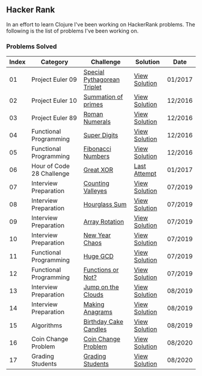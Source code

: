 ## Hacker Rank

In an effort to learn Clojure I've been working on HackerRank problems. The following is the list of problems I've been working on.

### Problems Solved

Index     |Category                   |Challenge                         | Solution             | Date
----------|---------------------------|----------------------------------| ---------------------| -------
01        | Project Euler 09          | [Special Pythagorean Triplet][9] | [View Solution][10]  | 01/2017
02        | Project Euler 10          | [Summation of primes][1]         | [View Solution][2]   | 12/2016
03        | Project Euler 89          | [Roman Numerals][3]              | [View Solution][4]   | 12/2016
04        | Functional Programming    | [Super Digits][5]                | [View Solution][6]   | 12/2016
05        | Functional Programming    | [Fibonacci Numbers][7]           | [View Solution][8]   | 12/2016
06        | Hour of Code 28 Challenge | [Great XOR][11]                  | [Last Attempt][12]   | 01/2017
07        | Interview Preparation     | [Counting Valleyes][13]          | [View Solution][14]  | 07/2019
08        | Interview Preparation     | [Hourglass Sum][15]              | [View Solution][16]  | 07/2019
09        | Interview Preparation     | [Array Rotation][17]             | [View Solution][18]  | 07/2019
10        | Interview Preparation     | [New Year Chaos][19]             | [View Solution][20]  | 07/2019
11        | Functional Programming    | [Huge GCD][21]                   | [View Solution][22]  | 07/2019
12        | Functional Programming    | [Functions or Not?][23]          | [View Solution][24]  | 07/2019
13        | Interview Preparation     | [Jump on the Clouds][25]         | [View Solution][26]  | 08/2019
14        | Interview Preparation     | [Making Anagrams][27]            | [View Solution][28]  | 08/2019
15        | Algorithms                | [Birthday Cake Candles][29]      | [View Solution][30]  | 08/2019
16        | Coin Change Problem       | [Coin Change Problem][31]        | [View Solution][32]  | 08/2020
17        | Grading Students          | [Grading Students][33]           | [View Solution][34]  | 08/2020

[1]:https://www.hackerrank.com/contests/projecteuler/challenges/euler010
[2]:https://github.com/edalorzo/hacker-rank-clojure/blob/master/src/project_euler/euler10.clj
[3]:https://www.hackerrank.com/contests/projecteuler/challenges/euler089
[4]:https://github.com/edalorzo/hacker-rank-clojure/blob/master/src/project_euler/euler89.clj
[5]:https://www.hackerrank.com/challenges/super-digit
[6]:https://github.com/edalorzo/hacker-rank-clojure/blob/master/src/func_proc/super_digits.clj
[7]:https://www.hackerrank.com/challenges/functional-programming-warmups-in-recursion---fibonacci-numbers
[8]:https://github.com/edalorzo/hacker-rank-clojure/blob/master/src/func_proc/fibonacci.clj
[9]:https://www.hackerrank.com/contests/projecteuler/challenges/euler009
[10]:https://github.com/edalorzo/hacker-rank-clojure/blob/master/src/project_euler/euler09.clj
[11]:https://www.hackerrank.com/contests/w28/challenges/the-great-xor
[12]:https://github.com/edalorzo/hacker-rank-clojure/blob/master/src/week_of_code/greatest_xor.clj
[13]:https://www.hackerrank.com/challenges/counting-valleys/problem
[14]:https://github.com/edalorzo/hacker-rank-clojure/blob/master/src/interview_prep/problem01.clj
[15]:https://www.hackerrank.com/challenges/2d-array/problem
[16]:https://github.com/edalorzo/hacker-rank-clojure/blob/master/src/interview_prep/problem02.clj
[17]:https://www.hackerrank.com/challenges/ctci-array-left-rotation/problem
[18]:https://github.com/edalorzo/hacker-rank-clojure/blob/master/src/interview_prep/problem03.clj
[19]:https://www.hackerrank.com/challenges/new-year-chaos/problem
[20]:https://github.com/edalorzo/hacker-rank-clojure/blob/master/src/interview_prep/problem04.clj
[21]:https://www.hackerrank.com/challenges/huge-gcd-fp/problem
[22]:https://github.com/edalorzo/hacker-rank-clojure/blob/master/src/func_proc/huge_gcd.clj
[23]:https://www.hackerrank.com/challenges/functions-or-not/problem
[24]:https://github.com/edalorzo/hacker-rank-clojure/blob/master/src/func_proc/func_check.clj
[25]:https://www.hackerrank.com/challenges/jumping-on-the-clouds/problem
[26]:https://github.com/edalorzo/hacker-rank-clojure/blob/master/src/interview_prep/problem06.clj
[27]:https://www.hackerrank.com/challenges/ctci-making-anagrams/problem
[28]:https://github.com/edalorzo/hacker-rank-clojure/blob/master/src/interview_prep/problem07.clj
[29]:https://www.hackerrank.com/challenges/birthday-cake-candles/problem
[30]:https://github.com/edalorzo/hacker-rank-clojure/blob/master/src/algorithms/birthday-cakes.clj
[31]:https://www.hackerrank.com/challenges/coin-change/problem
[32]:https://github.com/edalorzo/hacker-rank-clojure/blob/master/src/algorithms/kinds_of_coin.clj
[33]:https://www.hackerrank.com/challenges/grading/problem
[34]:https://github.com/edalorzo/hacker-rank-clojure/blob/master/src/algorithms/grading_students.clj
